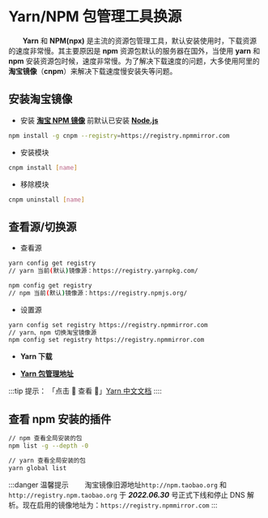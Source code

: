 # Yarn/NPM 包管理工具换源

&emsp;&emsp;**Yarn** 和 **NPM(npx)** 是主流的资源包管理工具，默认安装使用时，下载资源的速度非常慢。其主要原因是 **npm** 资源包默认的服务器在国外，当使用 **yarn** 和 **npm** 安装资源包时候，速度非常慢。为了解决下载速度的问题，大多使用阿里的 **淘宝镜像**（**cnpm**）来解决下载速度慢安装失等问题。

## 安装淘宝镜像

-   安装 [**淘宝 NPM 镜像**](https://developer.aliyun.com/mirror/NPM?from=tnpm) 前默认已安装 [**Node.js**](https://nodejs.org/zh-cn/)

```bash title="淘宝镜像地址"
npm install -g cnpm --registry=https://registry.npmmirror.com
```

-   安装模块

```bash title="安装模块"
cnpm install [name]
```

-   移除模块

```bash title="移除模块"
cnpm uninstall [name]
```

## 查看源/切换源

-   查看源

```bash title="查看源地址"
yarn config get registry
// yarn 当前(默认)镜像源：https://registry.yarnpkg.com/

npm config get registry
// npm 当前(默认)镜像源：https://registry.npmjs.org/
```

-   设置源

```bash title="设置源地址"
yarn config set registry https://registry.npmmirror.com
// yarn、npm 切换淘宝镜像源
npm config set registry https://registry.npmmirror.com
```

-   **Yarn 下载**

-   [**Yarn 包管理地址**](https://classic.yarnpkg.com/zh-Hans/)

:::tip 提示：
「点击 🫱 查看 👀」[Yarn 中文文档](https://yarn.bootcss.com/docs/install/#windows-stable)
::::

## 查看 npm 安装的插件

```bash title="查看全局安装的包"
// npm 查看全局安装的包
npm list -g --depth -0

// yarn 查看全局安装的包
yarn global list
```

:::danger 温馨提示
&emsp;&emsp;淘宝镜像旧源地址`http://npm.taobao.org` 和 `http://registry.npm.taobao.org` 于 **_2022.06.30_** 号正式下线和停止 DNS 解析。现在启用的镜像地址为：`https://registry.npmmirror.com`
:::
